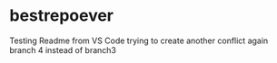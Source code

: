 # bestrepoever
Testing Readme from VS Code
trying to create another conflict again branch 4 instead of branch3